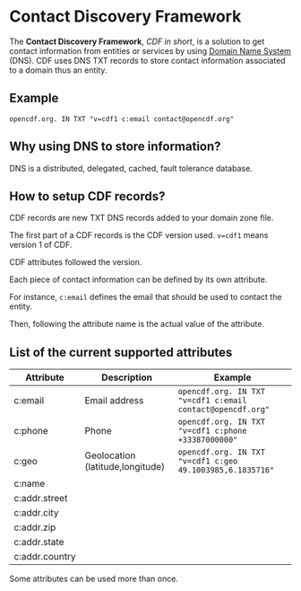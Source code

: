 Contact Discovery Framework
===========================

The **Contact Discovery Framework**, *CDF in short*, is a solution to get contact information from entities or services by using [Domain Name System](http://en.wikipedia.org/wiki/DNS) (DNS).
CDF uses DNS TXT records to store contact information associated to a domain thus an entity.

Example
-------

```
opencdf.org. IN TXT "v=cdf1 c:email contact@opencdf.org"
```

Why using DNS to store information?
-----------------------------------

DNS is a distributed, delegated, cached, fault tolerance database.

How to setup CDF records?
-------------------------

CDF records are new TXT DNS records added to your domain zone file.

The first part of a CDF records is the CDF version used.
`v=cdf1` means version 1 of CDF.

CDF attributes followed the version.

Each piece of contact information can be defined by its own attribute.

For instance, `c:email` defines the email that should be used to contact the entity.

Then, following the attribute name is the actual value of the attribute.

List of the current supported attributes
----------------------------------------

Attribute | Description | Example
--- | --- | ---
c:email | Email address | `opencdf.org. IN TXT "v=cdf1 c:email contact@opencdf.org"`
c:phone | Phone | `opencdf.org. IN TXT "v=cdf1 c:phone +33387000000"`
c:geo | Geolocation (latitude,longitude) | `opencdf.org. IN TXT "v=cdf1 c:geo 49.1003985,6.1835716"`
c:name | |
c:addr.street | |
c:addr.city | |
c:addr.zip | |
c:addr.state | |
c:addr.country | |

Some attributes can be used more than once.
